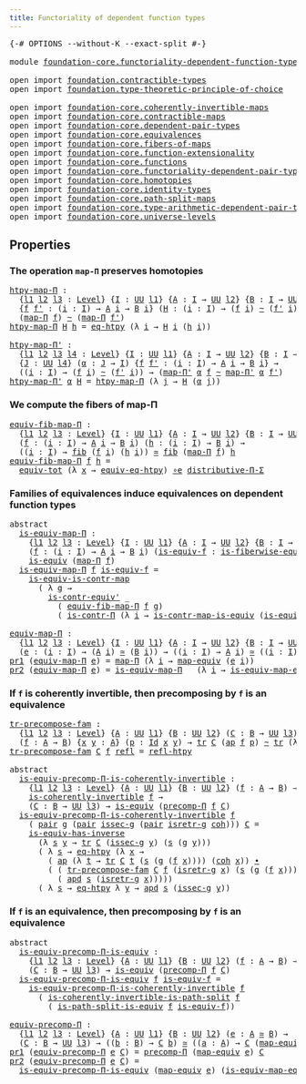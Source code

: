 ```yaml
---
title: Functoriality of dependent function types
---
```


<pre class="Agda"><a id="67" class="Symbol">{-#</a> <a id="71" class="Keyword">OPTIONS</a> <a id="79" class="Pragma">--without-K</a> <a id="91" class="Pragma">--exact-split</a> <a id="105" class="Symbol">#-}</a>

<a id="110" class="Keyword">module</a> <a id="117" href="foundation-core.functoriality-dependent-function-types.html" class="Module">foundation-core.functoriality-dependent-function-types</a> <a id="172" class="Keyword">where</a>

<a id="179" class="Keyword">open</a> <a id="184" class="Keyword">import</a> <a id="191" href="foundation.contractible-types.html" class="Module">foundation.contractible-types</a>
<a id="221" class="Keyword">open</a> <a id="226" class="Keyword">import</a> <a id="233" href="foundation.type-theoretic-principle-of-choice.html" class="Module">foundation.type-theoretic-principle-of-choice</a>

<a id="280" class="Keyword">open</a> <a id="285" class="Keyword">import</a> <a id="292" href="foundation-core.coherently-invertible-maps.html" class="Module">foundation-core.coherently-invertible-maps</a>
<a id="335" class="Keyword">open</a> <a id="340" class="Keyword">import</a> <a id="347" href="foundation-core.contractible-maps.html" class="Module">foundation-core.contractible-maps</a>
<a id="381" class="Keyword">open</a> <a id="386" class="Keyword">import</a> <a id="393" href="foundation-core.dependent-pair-types.html" class="Module">foundation-core.dependent-pair-types</a>
<a id="430" class="Keyword">open</a> <a id="435" class="Keyword">import</a> <a id="442" href="foundation-core.equivalences.html" class="Module">foundation-core.equivalences</a>
<a id="471" class="Keyword">open</a> <a id="476" class="Keyword">import</a> <a id="483" href="foundation-core.fibers-of-maps.html" class="Module">foundation-core.fibers-of-maps</a>
<a id="514" class="Keyword">open</a> <a id="519" class="Keyword">import</a> <a id="526" href="foundation-core.function-extensionality.html" class="Module">foundation-core.function-extensionality</a>
<a id="566" class="Keyword">open</a> <a id="571" class="Keyword">import</a> <a id="578" href="foundation-core.functions.html" class="Module">foundation-core.functions</a>
<a id="604" class="Keyword">open</a> <a id="609" class="Keyword">import</a> <a id="616" href="foundation-core.functoriality-dependent-pair-types.html" class="Module">foundation-core.functoriality-dependent-pair-types</a>
<a id="667" class="Keyword">open</a> <a id="672" class="Keyword">import</a> <a id="679" href="foundation-core.homotopies.html" class="Module">foundation-core.homotopies</a>
<a id="706" class="Keyword">open</a> <a id="711" class="Keyword">import</a> <a id="718" href="foundation-core.identity-types.html" class="Module">foundation-core.identity-types</a>
<a id="749" class="Keyword">open</a> <a id="754" class="Keyword">import</a> <a id="761" href="foundation-core.path-split-maps.html" class="Module">foundation-core.path-split-maps</a>
<a id="793" class="Keyword">open</a> <a id="798" class="Keyword">import</a> <a id="805" href="foundation-core.type-arithmetic-dependent-pair-types.html" class="Module">foundation-core.type-arithmetic-dependent-pair-types</a>
<a id="858" class="Keyword">open</a> <a id="863" class="Keyword">import</a> <a id="870" href="foundation-core.universe-levels.html" class="Module">foundation-core.universe-levels</a>
</pre>
## Properties

### The operation `map-Π` preserves homotopies

<pre class="Agda"><a id="htpy-map-Π"></a><a id="978" href="foundation-core.functoriality-dependent-function-types.html#978" class="Function">htpy-map-Π</a> <a id="989" class="Symbol">:</a>
  <a id="993" class="Symbol">{</a><a id="994" href="foundation-core.functoriality-dependent-function-types.html#994" class="Bound">l1</a> <a id="997" href="foundation-core.functoriality-dependent-function-types.html#997" class="Bound">l2</a> <a id="1000" href="foundation-core.functoriality-dependent-function-types.html#1000" class="Bound">l3</a> <a id="1003" class="Symbol">:</a> <a id="1005" href="Agda.Primitive.html#597" class="Postulate">Level</a><a id="1010" class="Symbol">}</a> <a id="1012" class="Symbol">{</a><a id="1013" href="foundation-core.functoriality-dependent-function-types.html#1013" class="Bound">I</a> <a id="1015" class="Symbol">:</a> <a id="1017" href="foundation-core.universe-levels.html#222" class="Primitive">UU</a> <a id="1020" href="foundation-core.functoriality-dependent-function-types.html#994" class="Bound">l1</a><a id="1022" class="Symbol">}</a> <a id="1024" class="Symbol">{</a><a id="1025" href="foundation-core.functoriality-dependent-function-types.html#1025" class="Bound">A</a> <a id="1027" class="Symbol">:</a> <a id="1029" href="foundation-core.functoriality-dependent-function-types.html#1013" class="Bound">I</a> <a id="1031" class="Symbol">→</a> <a id="1033" href="foundation-core.universe-levels.html#222" class="Primitive">UU</a> <a id="1036" href="foundation-core.functoriality-dependent-function-types.html#997" class="Bound">l2</a><a id="1038" class="Symbol">}</a> <a id="1040" class="Symbol">{</a><a id="1041" href="foundation-core.functoriality-dependent-function-types.html#1041" class="Bound">B</a> <a id="1043" class="Symbol">:</a> <a id="1045" href="foundation-core.functoriality-dependent-function-types.html#1013" class="Bound">I</a> <a id="1047" class="Symbol">→</a> <a id="1049" href="foundation-core.universe-levels.html#222" class="Primitive">UU</a> <a id="1052" href="foundation-core.functoriality-dependent-function-types.html#1000" class="Bound">l3</a><a id="1054" class="Symbol">}</a>
  <a id="1058" class="Symbol">{</a><a id="1059" href="foundation-core.functoriality-dependent-function-types.html#1059" class="Bound">f</a> <a id="1061" href="foundation-core.functoriality-dependent-function-types.html#1061" class="Bound">f&#39;</a> <a id="1064" class="Symbol">:</a> <a id="1066" class="Symbol">(</a><a id="1067" href="foundation-core.functoriality-dependent-function-types.html#1067" class="Bound">i</a> <a id="1069" class="Symbol">:</a> <a id="1071" href="foundation-core.functoriality-dependent-function-types.html#1013" class="Bound">I</a><a id="1072" class="Symbol">)</a> <a id="1074" class="Symbol">→</a> <a id="1076" href="foundation-core.functoriality-dependent-function-types.html#1025" class="Bound">A</a> <a id="1078" href="foundation-core.functoriality-dependent-function-types.html#1067" class="Bound">i</a> <a id="1080" class="Symbol">→</a> <a id="1082" href="foundation-core.functoriality-dependent-function-types.html#1041" class="Bound">B</a> <a id="1084" href="foundation-core.functoriality-dependent-function-types.html#1067" class="Bound">i</a><a id="1085" class="Symbol">}</a> <a id="1087" class="Symbol">(</a><a id="1088" href="foundation-core.functoriality-dependent-function-types.html#1088" class="Bound">H</a> <a id="1090" class="Symbol">:</a> <a id="1092" class="Symbol">(</a><a id="1093" href="foundation-core.functoriality-dependent-function-types.html#1093" class="Bound">i</a> <a id="1095" class="Symbol">:</a> <a id="1097" href="foundation-core.functoriality-dependent-function-types.html#1013" class="Bound">I</a><a id="1098" class="Symbol">)</a> <a id="1100" class="Symbol">→</a> <a id="1102" class="Symbol">(</a><a id="1103" href="foundation-core.functoriality-dependent-function-types.html#1059" class="Bound">f</a> <a id="1105" href="foundation-core.functoriality-dependent-function-types.html#1093" class="Bound">i</a><a id="1106" class="Symbol">)</a> <a id="1108" href="foundation-core.homotopies.html#545" class="Function Operator">~</a> <a id="1110" class="Symbol">(</a><a id="1111" href="foundation-core.functoriality-dependent-function-types.html#1061" class="Bound">f&#39;</a> <a id="1114" href="foundation-core.functoriality-dependent-function-types.html#1093" class="Bound">i</a><a id="1115" class="Symbol">))</a> <a id="1118" class="Symbol">→</a>
  <a id="1122" class="Symbol">(</a><a id="1123" href="foundation-core.functions.html#1230" class="Function">map-Π</a> <a id="1129" href="foundation-core.functoriality-dependent-function-types.html#1059" class="Bound">f</a><a id="1130" class="Symbol">)</a> <a id="1132" href="foundation-core.homotopies.html#545" class="Function Operator">~</a> <a id="1134" class="Symbol">(</a><a id="1135" href="foundation-core.functions.html#1230" class="Function">map-Π</a> <a id="1141" href="foundation-core.functoriality-dependent-function-types.html#1061" class="Bound">f&#39;</a><a id="1143" class="Symbol">)</a>
<a id="1145" href="foundation-core.functoriality-dependent-function-types.html#978" class="Function">htpy-map-Π</a> <a id="1156" href="foundation-core.functoriality-dependent-function-types.html#1156" class="Bound">H</a> <a id="1158" href="foundation-core.functoriality-dependent-function-types.html#1158" class="Bound">h</a> <a id="1160" class="Symbol">=</a> <a id="1162" href="foundation-core.function-extensionality.html#1464" class="Function">eq-htpy</a> <a id="1170" class="Symbol">(λ</a> <a id="1173" href="foundation-core.functoriality-dependent-function-types.html#1173" class="Bound">i</a> <a id="1175" class="Symbol">→</a> <a id="1177" href="foundation-core.functoriality-dependent-function-types.html#1156" class="Bound">H</a> <a id="1179" href="foundation-core.functoriality-dependent-function-types.html#1173" class="Bound">i</a> <a id="1181" class="Symbol">(</a><a id="1182" href="foundation-core.functoriality-dependent-function-types.html#1158" class="Bound">h</a> <a id="1184" href="foundation-core.functoriality-dependent-function-types.html#1173" class="Bound">i</a><a id="1185" class="Symbol">))</a>

<a id="htpy-map-Π&#39;"></a><a id="1189" href="foundation-core.functoriality-dependent-function-types.html#1189" class="Function">htpy-map-Π&#39;</a> <a id="1201" class="Symbol">:</a>
  <a id="1205" class="Symbol">{</a><a id="1206" href="foundation-core.functoriality-dependent-function-types.html#1206" class="Bound">l1</a> <a id="1209" href="foundation-core.functoriality-dependent-function-types.html#1209" class="Bound">l2</a> <a id="1212" href="foundation-core.functoriality-dependent-function-types.html#1212" class="Bound">l3</a> <a id="1215" href="foundation-core.functoriality-dependent-function-types.html#1215" class="Bound">l4</a> <a id="1218" class="Symbol">:</a> <a id="1220" href="Agda.Primitive.html#597" class="Postulate">Level</a><a id="1225" class="Symbol">}</a> <a id="1227" class="Symbol">{</a><a id="1228" href="foundation-core.functoriality-dependent-function-types.html#1228" class="Bound">I</a> <a id="1230" class="Symbol">:</a> <a id="1232" href="foundation-core.universe-levels.html#222" class="Primitive">UU</a> <a id="1235" href="foundation-core.functoriality-dependent-function-types.html#1206" class="Bound">l1</a><a id="1237" class="Symbol">}</a> <a id="1239" class="Symbol">{</a><a id="1240" href="foundation-core.functoriality-dependent-function-types.html#1240" class="Bound">A</a> <a id="1242" class="Symbol">:</a> <a id="1244" href="foundation-core.functoriality-dependent-function-types.html#1228" class="Bound">I</a> <a id="1246" class="Symbol">→</a> <a id="1248" href="foundation-core.universe-levels.html#222" class="Primitive">UU</a> <a id="1251" href="foundation-core.functoriality-dependent-function-types.html#1209" class="Bound">l2</a><a id="1253" class="Symbol">}</a> <a id="1255" class="Symbol">{</a><a id="1256" href="foundation-core.functoriality-dependent-function-types.html#1256" class="Bound">B</a> <a id="1258" class="Symbol">:</a> <a id="1260" href="foundation-core.functoriality-dependent-function-types.html#1228" class="Bound">I</a> <a id="1262" class="Symbol">→</a> <a id="1264" href="foundation-core.universe-levels.html#222" class="Primitive">UU</a> <a id="1267" href="foundation-core.functoriality-dependent-function-types.html#1212" class="Bound">l3</a><a id="1269" class="Symbol">}</a>
  <a id="1273" class="Symbol">{</a><a id="1274" href="foundation-core.functoriality-dependent-function-types.html#1274" class="Bound">J</a> <a id="1276" class="Symbol">:</a> <a id="1278" href="foundation-core.universe-levels.html#222" class="Primitive">UU</a> <a id="1281" href="foundation-core.functoriality-dependent-function-types.html#1215" class="Bound">l4</a><a id="1283" class="Symbol">}</a> <a id="1285" class="Symbol">(</a><a id="1286" href="foundation-core.functoriality-dependent-function-types.html#1286" class="Bound">α</a> <a id="1288" class="Symbol">:</a> <a id="1290" href="foundation-core.functoriality-dependent-function-types.html#1274" class="Bound">J</a> <a id="1292" class="Symbol">→</a> <a id="1294" href="foundation-core.functoriality-dependent-function-types.html#1228" class="Bound">I</a><a id="1295" class="Symbol">)</a> <a id="1297" class="Symbol">{</a><a id="1298" href="foundation-core.functoriality-dependent-function-types.html#1298" class="Bound">f</a> <a id="1300" href="foundation-core.functoriality-dependent-function-types.html#1300" class="Bound">f&#39;</a> <a id="1303" class="Symbol">:</a> <a id="1305" class="Symbol">(</a><a id="1306" href="foundation-core.functoriality-dependent-function-types.html#1306" class="Bound">i</a> <a id="1308" class="Symbol">:</a> <a id="1310" href="foundation-core.functoriality-dependent-function-types.html#1228" class="Bound">I</a><a id="1311" class="Symbol">)</a> <a id="1313" class="Symbol">→</a> <a id="1315" href="foundation-core.functoriality-dependent-function-types.html#1240" class="Bound">A</a> <a id="1317" href="foundation-core.functoriality-dependent-function-types.html#1306" class="Bound">i</a> <a id="1319" class="Symbol">→</a> <a id="1321" href="foundation-core.functoriality-dependent-function-types.html#1256" class="Bound">B</a> <a id="1323" href="foundation-core.functoriality-dependent-function-types.html#1306" class="Bound">i</a><a id="1324" class="Symbol">}</a> <a id="1326" class="Symbol">→</a>
  <a id="1330" class="Symbol">((</a><a id="1332" href="foundation-core.functoriality-dependent-function-types.html#1332" class="Bound">i</a> <a id="1334" class="Symbol">:</a> <a id="1336" href="foundation-core.functoriality-dependent-function-types.html#1228" class="Bound">I</a><a id="1337" class="Symbol">)</a> <a id="1339" class="Symbol">→</a> <a id="1341" class="Symbol">(</a><a id="1342" href="foundation-core.functoriality-dependent-function-types.html#1298" class="Bound">f</a> <a id="1344" href="foundation-core.functoriality-dependent-function-types.html#1332" class="Bound">i</a><a id="1345" class="Symbol">)</a> <a id="1347" href="foundation-core.homotopies.html#545" class="Function Operator">~</a> <a id="1349" class="Symbol">(</a><a id="1350" href="foundation-core.functoriality-dependent-function-types.html#1300" class="Bound">f&#39;</a> <a id="1353" href="foundation-core.functoriality-dependent-function-types.html#1332" class="Bound">i</a><a id="1354" class="Symbol">))</a> <a id="1357" class="Symbol">→</a> <a id="1359" class="Symbol">(</a><a id="1360" href="foundation-core.functions.html#1394" class="Function">map-Π&#39;</a> <a id="1367" href="foundation-core.functoriality-dependent-function-types.html#1286" class="Bound">α</a> <a id="1369" href="foundation-core.functoriality-dependent-function-types.html#1298" class="Bound">f</a> <a id="1371" href="foundation-core.homotopies.html#545" class="Function Operator">~</a> <a id="1373" href="foundation-core.functions.html#1394" class="Function">map-Π&#39;</a> <a id="1380" href="foundation-core.functoriality-dependent-function-types.html#1286" class="Bound">α</a> <a id="1382" href="foundation-core.functoriality-dependent-function-types.html#1300" class="Bound">f&#39;</a><a id="1384" class="Symbol">)</a>
<a id="1386" href="foundation-core.functoriality-dependent-function-types.html#1189" class="Function">htpy-map-Π&#39;</a> <a id="1398" href="foundation-core.functoriality-dependent-function-types.html#1398" class="Bound">α</a> <a id="1400" href="foundation-core.functoriality-dependent-function-types.html#1400" class="Bound">H</a> <a id="1402" class="Symbol">=</a> <a id="1404" href="foundation-core.functoriality-dependent-function-types.html#978" class="Function">htpy-map-Π</a> <a id="1415" class="Symbol">(λ</a> <a id="1418" href="foundation-core.functoriality-dependent-function-types.html#1418" class="Bound">j</a> <a id="1420" class="Symbol">→</a> <a id="1422" href="foundation-core.functoriality-dependent-function-types.html#1400" class="Bound">H</a> <a id="1424" class="Symbol">(</a><a id="1425" href="foundation-core.functoriality-dependent-function-types.html#1398" class="Bound">α</a> <a id="1427" href="foundation-core.functoriality-dependent-function-types.html#1418" class="Bound">j</a><a id="1428" class="Symbol">))</a>
</pre>
### We compute the fibers of map-Π

<pre class="Agda"><a id="equiv-fib-map-Π"></a><a id="1480" href="foundation-core.functoriality-dependent-function-types.html#1480" class="Function">equiv-fib-map-Π</a> <a id="1496" class="Symbol">:</a>
  <a id="1500" class="Symbol">{</a><a id="1501" href="foundation-core.functoriality-dependent-function-types.html#1501" class="Bound">l1</a> <a id="1504" href="foundation-core.functoriality-dependent-function-types.html#1504" class="Bound">l2</a> <a id="1507" href="foundation-core.functoriality-dependent-function-types.html#1507" class="Bound">l3</a> <a id="1510" class="Symbol">:</a> <a id="1512" href="Agda.Primitive.html#597" class="Postulate">Level</a><a id="1517" class="Symbol">}</a> <a id="1519" class="Symbol">{</a><a id="1520" href="foundation-core.functoriality-dependent-function-types.html#1520" class="Bound">I</a> <a id="1522" class="Symbol">:</a> <a id="1524" href="foundation-core.universe-levels.html#222" class="Primitive">UU</a> <a id="1527" href="foundation-core.functoriality-dependent-function-types.html#1501" class="Bound">l1</a><a id="1529" class="Symbol">}</a> <a id="1531" class="Symbol">{</a><a id="1532" href="foundation-core.functoriality-dependent-function-types.html#1532" class="Bound">A</a> <a id="1534" class="Symbol">:</a> <a id="1536" href="foundation-core.functoriality-dependent-function-types.html#1520" class="Bound">I</a> <a id="1538" class="Symbol">→</a> <a id="1540" href="foundation-core.universe-levels.html#222" class="Primitive">UU</a> <a id="1543" href="foundation-core.functoriality-dependent-function-types.html#1504" class="Bound">l2</a><a id="1545" class="Symbol">}</a> <a id="1547" class="Symbol">{</a><a id="1548" href="foundation-core.functoriality-dependent-function-types.html#1548" class="Bound">B</a> <a id="1550" class="Symbol">:</a> <a id="1552" href="foundation-core.functoriality-dependent-function-types.html#1520" class="Bound">I</a> <a id="1554" class="Symbol">→</a> <a id="1556" href="foundation-core.universe-levels.html#222" class="Primitive">UU</a> <a id="1559" href="foundation-core.functoriality-dependent-function-types.html#1507" class="Bound">l3</a><a id="1561" class="Symbol">}</a>
  <a id="1565" class="Symbol">(</a><a id="1566" href="foundation-core.functoriality-dependent-function-types.html#1566" class="Bound">f</a> <a id="1568" class="Symbol">:</a> <a id="1570" class="Symbol">(</a><a id="1571" href="foundation-core.functoriality-dependent-function-types.html#1571" class="Bound">i</a> <a id="1573" class="Symbol">:</a> <a id="1575" href="foundation-core.functoriality-dependent-function-types.html#1520" class="Bound">I</a><a id="1576" class="Symbol">)</a> <a id="1578" class="Symbol">→</a> <a id="1580" href="foundation-core.functoriality-dependent-function-types.html#1532" class="Bound">A</a> <a id="1582" href="foundation-core.functoriality-dependent-function-types.html#1571" class="Bound">i</a> <a id="1584" class="Symbol">→</a> <a id="1586" href="foundation-core.functoriality-dependent-function-types.html#1548" class="Bound">B</a> <a id="1588" href="foundation-core.functoriality-dependent-function-types.html#1571" class="Bound">i</a><a id="1589" class="Symbol">)</a> <a id="1591" class="Symbol">(</a><a id="1592" href="foundation-core.functoriality-dependent-function-types.html#1592" class="Bound">h</a> <a id="1594" class="Symbol">:</a> <a id="1596" class="Symbol">(</a><a id="1597" href="foundation-core.functoriality-dependent-function-types.html#1597" class="Bound">i</a> <a id="1599" class="Symbol">:</a> <a id="1601" href="foundation-core.functoriality-dependent-function-types.html#1520" class="Bound">I</a><a id="1602" class="Symbol">)</a> <a id="1604" class="Symbol">→</a> <a id="1606" href="foundation-core.functoriality-dependent-function-types.html#1548" class="Bound">B</a> <a id="1608" href="foundation-core.functoriality-dependent-function-types.html#1597" class="Bound">i</a><a id="1609" class="Symbol">)</a> <a id="1611" class="Symbol">→</a>
  <a id="1615" class="Symbol">((</a><a id="1617" href="foundation-core.functoriality-dependent-function-types.html#1617" class="Bound">i</a> <a id="1619" class="Symbol">:</a> <a id="1621" href="foundation-core.functoriality-dependent-function-types.html#1520" class="Bound">I</a><a id="1622" class="Symbol">)</a> <a id="1624" class="Symbol">→</a> <a id="1626" href="foundation-core.fibers-of-maps.html#928" class="Function">fib</a> <a id="1630" class="Symbol">(</a><a id="1631" href="foundation-core.functoriality-dependent-function-types.html#1566" class="Bound">f</a> <a id="1633" href="foundation-core.functoriality-dependent-function-types.html#1617" class="Bound">i</a><a id="1634" class="Symbol">)</a> <a id="1636" class="Symbol">(</a><a id="1637" href="foundation-core.functoriality-dependent-function-types.html#1592" class="Bound">h</a> <a id="1639" href="foundation-core.functoriality-dependent-function-types.html#1617" class="Bound">i</a><a id="1640" class="Symbol">))</a> <a id="1643" href="foundation-core.equivalences.html#1607" class="Function Operator">≃</a> <a id="1645" href="foundation-core.fibers-of-maps.html#928" class="Function">fib</a> <a id="1649" class="Symbol">(</a><a id="1650" href="foundation-core.functions.html#1230" class="Function">map-Π</a> <a id="1656" href="foundation-core.functoriality-dependent-function-types.html#1566" class="Bound">f</a><a id="1657" class="Symbol">)</a> <a id="1659" href="foundation-core.functoriality-dependent-function-types.html#1592" class="Bound">h</a>
<a id="1661" href="foundation-core.functoriality-dependent-function-types.html#1480" class="Function">equiv-fib-map-Π</a> <a id="1677" href="foundation-core.functoriality-dependent-function-types.html#1677" class="Bound">f</a> <a id="1679" href="foundation-core.functoriality-dependent-function-types.html#1679" class="Bound">h</a> <a id="1681" class="Symbol">=</a>
  <a id="1685" href="foundation-core.functoriality-dependent-pair-types.html#6804" class="Function">equiv-tot</a> <a id="1695" class="Symbol">(λ</a> <a id="1698" href="foundation-core.functoriality-dependent-function-types.html#1698" class="Bound">x</a> <a id="1700" class="Symbol">→</a> <a id="1702" href="foundation-core.function-extensionality.html#2161" class="Function">equiv-eq-htpy</a><a id="1715" class="Symbol">)</a> <a id="1717" href="foundation-core.equivalences.html#7855" class="Function Operator">∘e</a> <a id="1720" href="foundation.type-theoretic-principle-of-choice.html#4375" class="Function">distributive-Π-Σ</a>
</pre>
### Families of equivalences induce equivalences on dependent function types

<pre class="Agda"><a id="1828" class="Keyword">abstract</a>
  <a id="is-equiv-map-Π"></a><a id="1839" href="foundation-core.functoriality-dependent-function-types.html#1839" class="Function">is-equiv-map-Π</a> <a id="1854" class="Symbol">:</a>
    <a id="1860" class="Symbol">{</a><a id="1861" href="foundation-core.functoriality-dependent-function-types.html#1861" class="Bound">l1</a> <a id="1864" href="foundation-core.functoriality-dependent-function-types.html#1864" class="Bound">l2</a> <a id="1867" href="foundation-core.functoriality-dependent-function-types.html#1867" class="Bound">l3</a> <a id="1870" class="Symbol">:</a> <a id="1872" href="Agda.Primitive.html#597" class="Postulate">Level</a><a id="1877" class="Symbol">}</a> <a id="1879" class="Symbol">{</a><a id="1880" href="foundation-core.functoriality-dependent-function-types.html#1880" class="Bound">I</a> <a id="1882" class="Symbol">:</a> <a id="1884" href="foundation-core.universe-levels.html#222" class="Primitive">UU</a> <a id="1887" href="foundation-core.functoriality-dependent-function-types.html#1861" class="Bound">l1</a><a id="1889" class="Symbol">}</a> <a id="1891" class="Symbol">{</a><a id="1892" href="foundation-core.functoriality-dependent-function-types.html#1892" class="Bound">A</a> <a id="1894" class="Symbol">:</a> <a id="1896" href="foundation-core.functoriality-dependent-function-types.html#1880" class="Bound">I</a> <a id="1898" class="Symbol">→</a> <a id="1900" href="foundation-core.universe-levels.html#222" class="Primitive">UU</a> <a id="1903" href="foundation-core.functoriality-dependent-function-types.html#1864" class="Bound">l2</a><a id="1905" class="Symbol">}</a> <a id="1907" class="Symbol">{</a><a id="1908" href="foundation-core.functoriality-dependent-function-types.html#1908" class="Bound">B</a> <a id="1910" class="Symbol">:</a> <a id="1912" href="foundation-core.functoriality-dependent-function-types.html#1880" class="Bound">I</a> <a id="1914" class="Symbol">→</a> <a id="1916" href="foundation-core.universe-levels.html#222" class="Primitive">UU</a> <a id="1919" href="foundation-core.functoriality-dependent-function-types.html#1867" class="Bound">l3</a><a id="1921" class="Symbol">}</a>
    <a id="1927" class="Symbol">(</a><a id="1928" href="foundation-core.functoriality-dependent-function-types.html#1928" class="Bound">f</a> <a id="1930" class="Symbol">:</a> <a id="1932" class="Symbol">(</a><a id="1933" href="foundation-core.functoriality-dependent-function-types.html#1933" class="Bound">i</a> <a id="1935" class="Symbol">:</a> <a id="1937" href="foundation-core.functoriality-dependent-function-types.html#1880" class="Bound">I</a><a id="1938" class="Symbol">)</a> <a id="1940" class="Symbol">→</a> <a id="1942" href="foundation-core.functoriality-dependent-function-types.html#1892" class="Bound">A</a> <a id="1944" href="foundation-core.functoriality-dependent-function-types.html#1933" class="Bound">i</a> <a id="1946" class="Symbol">→</a> <a id="1948" href="foundation-core.functoriality-dependent-function-types.html#1908" class="Bound">B</a> <a id="1950" href="foundation-core.functoriality-dependent-function-types.html#1933" class="Bound">i</a><a id="1951" class="Symbol">)</a> <a id="1953" class="Symbol">(</a><a id="1954" href="foundation-core.functoriality-dependent-function-types.html#1954" class="Bound">is-equiv-f</a> <a id="1965" class="Symbol">:</a> <a id="1967" href="foundation-core.equivalences.html#2081" class="Function">is-fiberwise-equiv</a> <a id="1986" href="foundation-core.functoriality-dependent-function-types.html#1928" class="Bound">f</a><a id="1987" class="Symbol">)</a> <a id="1989" class="Symbol">→</a>
    <a id="1995" href="foundation-core.equivalences.html#1542" class="Function">is-equiv</a> <a id="2004" class="Symbol">(</a><a id="2005" href="foundation-core.functions.html#1230" class="Function">map-Π</a> <a id="2011" href="foundation-core.functoriality-dependent-function-types.html#1928" class="Bound">f</a><a id="2012" class="Symbol">)</a>
  <a id="2016" href="foundation-core.functoriality-dependent-function-types.html#1839" class="Function">is-equiv-map-Π</a> <a id="2031" href="foundation-core.functoriality-dependent-function-types.html#2031" class="Bound">f</a> <a id="2033" href="foundation-core.functoriality-dependent-function-types.html#2033" class="Bound">is-equiv-f</a> <a id="2044" class="Symbol">=</a>
    <a id="2050" href="foundation-core.contractible-maps.html#2368" class="Function">is-equiv-is-contr-map</a>
      <a id="2078" class="Symbol">(</a> <a id="2080" class="Symbol">λ</a> <a id="2082" href="foundation-core.functoriality-dependent-function-types.html#2082" class="Bound">g</a> <a id="2084" class="Symbol">→</a>
        <a id="2094" href="foundation-core.contractible-types.html#3806" class="Function">is-contr-equiv&#39;</a> <a id="2110" class="Symbol">_</a>
          <a id="2122" class="Symbol">(</a> <a id="2124" href="foundation-core.functoriality-dependent-function-types.html#1480" class="Function">equiv-fib-map-Π</a> <a id="2140" href="foundation-core.functoriality-dependent-function-types.html#2031" class="Bound">f</a> <a id="2142" href="foundation-core.functoriality-dependent-function-types.html#2082" class="Bound">g</a><a id="2143" class="Symbol">)</a>
          <a id="2155" class="Symbol">(</a> <a id="2157" href="foundation-core.contractible-types.html#6892" class="Function">is-contr-Π</a> <a id="2168" class="Symbol">(λ</a> <a id="2171" href="foundation-core.functoriality-dependent-function-types.html#2171" class="Bound">i</a> <a id="2173" class="Symbol">→</a> <a id="2175" href="foundation-core.contractible-maps.html#3850" class="Function">is-contr-map-is-equiv</a> <a id="2197" class="Symbol">(</a><a id="2198" href="foundation-core.functoriality-dependent-function-types.html#2033" class="Bound">is-equiv-f</a> <a id="2209" href="foundation-core.functoriality-dependent-function-types.html#2171" class="Bound">i</a><a id="2210" class="Symbol">)</a> <a id="2212" class="Symbol">(</a><a id="2213" href="foundation-core.functoriality-dependent-function-types.html#2082" class="Bound">g</a> <a id="2215" href="foundation-core.functoriality-dependent-function-types.html#2171" class="Bound">i</a><a id="2216" class="Symbol">))))</a>

<a id="equiv-map-Π"></a><a id="2222" href="foundation-core.functoriality-dependent-function-types.html#2222" class="Function">equiv-map-Π</a> <a id="2234" class="Symbol">:</a>
  <a id="2238" class="Symbol">{</a><a id="2239" href="foundation-core.functoriality-dependent-function-types.html#2239" class="Bound">l1</a> <a id="2242" href="foundation-core.functoriality-dependent-function-types.html#2242" class="Bound">l2</a> <a id="2245" href="foundation-core.functoriality-dependent-function-types.html#2245" class="Bound">l3</a> <a id="2248" class="Symbol">:</a> <a id="2250" href="Agda.Primitive.html#597" class="Postulate">Level</a><a id="2255" class="Symbol">}</a> <a id="2257" class="Symbol">{</a><a id="2258" href="foundation-core.functoriality-dependent-function-types.html#2258" class="Bound">I</a> <a id="2260" class="Symbol">:</a> <a id="2262" href="foundation-core.universe-levels.html#222" class="Primitive">UU</a> <a id="2265" href="foundation-core.functoriality-dependent-function-types.html#2239" class="Bound">l1</a><a id="2267" class="Symbol">}</a> <a id="2269" class="Symbol">{</a><a id="2270" href="foundation-core.functoriality-dependent-function-types.html#2270" class="Bound">A</a> <a id="2272" class="Symbol">:</a> <a id="2274" href="foundation-core.functoriality-dependent-function-types.html#2258" class="Bound">I</a> <a id="2276" class="Symbol">→</a> <a id="2278" href="foundation-core.universe-levels.html#222" class="Primitive">UU</a> <a id="2281" href="foundation-core.functoriality-dependent-function-types.html#2242" class="Bound">l2</a><a id="2283" class="Symbol">}</a> <a id="2285" class="Symbol">{</a><a id="2286" href="foundation-core.functoriality-dependent-function-types.html#2286" class="Bound">B</a> <a id="2288" class="Symbol">:</a> <a id="2290" href="foundation-core.functoriality-dependent-function-types.html#2258" class="Bound">I</a> <a id="2292" class="Symbol">→</a> <a id="2294" href="foundation-core.universe-levels.html#222" class="Primitive">UU</a> <a id="2297" href="foundation-core.functoriality-dependent-function-types.html#2245" class="Bound">l3</a><a id="2299" class="Symbol">}</a>
  <a id="2303" class="Symbol">(</a><a id="2304" href="foundation-core.functoriality-dependent-function-types.html#2304" class="Bound">e</a> <a id="2306" class="Symbol">:</a> <a id="2308" class="Symbol">(</a><a id="2309" href="foundation-core.functoriality-dependent-function-types.html#2309" class="Bound">i</a> <a id="2311" class="Symbol">:</a> <a id="2313" href="foundation-core.functoriality-dependent-function-types.html#2258" class="Bound">I</a><a id="2314" class="Symbol">)</a> <a id="2316" class="Symbol">→</a> <a id="2318" class="Symbol">(</a><a id="2319" href="foundation-core.functoriality-dependent-function-types.html#2270" class="Bound">A</a> <a id="2321" href="foundation-core.functoriality-dependent-function-types.html#2309" class="Bound">i</a><a id="2322" class="Symbol">)</a> <a id="2324" href="foundation-core.equivalences.html#1607" class="Function Operator">≃</a> <a id="2326" class="Symbol">(</a><a id="2327" href="foundation-core.functoriality-dependent-function-types.html#2286" class="Bound">B</a> <a id="2329" href="foundation-core.functoriality-dependent-function-types.html#2309" class="Bound">i</a><a id="2330" class="Symbol">))</a> <a id="2333" class="Symbol">→</a> <a id="2335" class="Symbol">((</a><a id="2337" href="foundation-core.functoriality-dependent-function-types.html#2337" class="Bound">i</a> <a id="2339" class="Symbol">:</a> <a id="2341" href="foundation-core.functoriality-dependent-function-types.html#2258" class="Bound">I</a><a id="2342" class="Symbol">)</a> <a id="2344" class="Symbol">→</a> <a id="2346" href="foundation-core.functoriality-dependent-function-types.html#2270" class="Bound">A</a> <a id="2348" href="foundation-core.functoriality-dependent-function-types.html#2337" class="Bound">i</a><a id="2349" class="Symbol">)</a> <a id="2351" href="foundation-core.equivalences.html#1607" class="Function Operator">≃</a> <a id="2353" class="Symbol">((</a><a id="2355" href="foundation-core.functoriality-dependent-function-types.html#2355" class="Bound">i</a> <a id="2357" class="Symbol">:</a> <a id="2359" href="foundation-core.functoriality-dependent-function-types.html#2258" class="Bound">I</a><a id="2360" class="Symbol">)</a> <a id="2362" class="Symbol">→</a> <a id="2364" href="foundation-core.functoriality-dependent-function-types.html#2286" class="Bound">B</a> <a id="2366" href="foundation-core.functoriality-dependent-function-types.html#2355" class="Bound">i</a><a id="2367" class="Symbol">)</a>
<a id="2369" href="foundation-core.dependent-pair-types.html#592" class="Field">pr1</a> <a id="2373" class="Symbol">(</a><a id="2374" href="foundation-core.functoriality-dependent-function-types.html#2222" class="Function">equiv-map-Π</a> <a id="2386" href="foundation-core.functoriality-dependent-function-types.html#2386" class="Bound">e</a><a id="2387" class="Symbol">)</a> <a id="2389" class="Symbol">=</a> <a id="2391" href="foundation-core.functions.html#1230" class="Function">map-Π</a> <a id="2397" class="Symbol">(λ</a> <a id="2400" href="foundation-core.functoriality-dependent-function-types.html#2400" class="Bound">i</a> <a id="2402" class="Symbol">→</a> <a id="2404" href="foundation-core.equivalences.html#1807" class="Function">map-equiv</a> <a id="2414" class="Symbol">(</a><a id="2415" href="foundation-core.functoriality-dependent-function-types.html#2386" class="Bound">e</a> <a id="2417" href="foundation-core.functoriality-dependent-function-types.html#2400" class="Bound">i</a><a id="2418" class="Symbol">))</a>
<a id="2421" href="foundation-core.dependent-pair-types.html#604" class="Field">pr2</a> <a id="2425" class="Symbol">(</a><a id="2426" href="foundation-core.functoriality-dependent-function-types.html#2222" class="Function">equiv-map-Π</a> <a id="2438" href="foundation-core.functoriality-dependent-function-types.html#2438" class="Bound">e</a><a id="2439" class="Symbol">)</a> <a id="2441" class="Symbol">=</a> <a id="2443" href="foundation-core.functoriality-dependent-function-types.html#1839" class="Function">is-equiv-map-Π</a> <a id="2458" class="Symbol">_</a> <a id="2460" class="Symbol">(λ</a> <a id="2463" href="foundation-core.functoriality-dependent-function-types.html#2463" class="Bound">i</a> <a id="2465" class="Symbol">→</a> <a id="2467" href="foundation-core.equivalences.html#1862" class="Function">is-equiv-map-equiv</a> <a id="2486" class="Symbol">(</a><a id="2487" href="foundation-core.functoriality-dependent-function-types.html#2438" class="Bound">e</a> <a id="2489" href="foundation-core.functoriality-dependent-function-types.html#2463" class="Bound">i</a><a id="2490" class="Symbol">))</a>
</pre>
### If `f` is coherently invertible, then precomposing by `f` is an equivalence

<pre class="Agda"><a id="tr-precompose-fam"></a><a id="2587" href="foundation-core.functoriality-dependent-function-types.html#2587" class="Function">tr-precompose-fam</a> <a id="2605" class="Symbol">:</a>
  <a id="2609" class="Symbol">{</a><a id="2610" href="foundation-core.functoriality-dependent-function-types.html#2610" class="Bound">l1</a> <a id="2613" href="foundation-core.functoriality-dependent-function-types.html#2613" class="Bound">l2</a> <a id="2616" href="foundation-core.functoriality-dependent-function-types.html#2616" class="Bound">l3</a> <a id="2619" class="Symbol">:</a> <a id="2621" href="Agda.Primitive.html#597" class="Postulate">Level</a><a id="2626" class="Symbol">}</a> <a id="2628" class="Symbol">{</a><a id="2629" href="foundation-core.functoriality-dependent-function-types.html#2629" class="Bound">A</a> <a id="2631" class="Symbol">:</a> <a id="2633" href="foundation-core.universe-levels.html#222" class="Primitive">UU</a> <a id="2636" href="foundation-core.functoriality-dependent-function-types.html#2610" class="Bound">l1</a><a id="2638" class="Symbol">}</a> <a id="2640" class="Symbol">{</a><a id="2641" href="foundation-core.functoriality-dependent-function-types.html#2641" class="Bound">B</a> <a id="2643" class="Symbol">:</a> <a id="2645" href="foundation-core.universe-levels.html#222" class="Primitive">UU</a> <a id="2648" href="foundation-core.functoriality-dependent-function-types.html#2613" class="Bound">l2</a><a id="2650" class="Symbol">}</a> <a id="2652" class="Symbol">(</a><a id="2653" href="foundation-core.functoriality-dependent-function-types.html#2653" class="Bound">C</a> <a id="2655" class="Symbol">:</a> <a id="2657" href="foundation-core.functoriality-dependent-function-types.html#2641" class="Bound">B</a> <a id="2659" class="Symbol">→</a> <a id="2661" href="foundation-core.universe-levels.html#222" class="Primitive">UU</a> <a id="2664" href="foundation-core.functoriality-dependent-function-types.html#2616" class="Bound">l3</a><a id="2666" class="Symbol">)</a>
  <a id="2670" class="Symbol">(</a><a id="2671" href="foundation-core.functoriality-dependent-function-types.html#2671" class="Bound">f</a> <a id="2673" class="Symbol">:</a> <a id="2675" href="foundation-core.functoriality-dependent-function-types.html#2629" class="Bound">A</a> <a id="2677" class="Symbol">→</a> <a id="2679" href="foundation-core.functoriality-dependent-function-types.html#2641" class="Bound">B</a><a id="2680" class="Symbol">)</a> <a id="2682" class="Symbol">{</a><a id="2683" href="foundation-core.functoriality-dependent-function-types.html#2683" class="Bound">x</a> <a id="2685" href="foundation-core.functoriality-dependent-function-types.html#2685" class="Bound">y</a> <a id="2687" class="Symbol">:</a> <a id="2689" href="foundation-core.functoriality-dependent-function-types.html#2629" class="Bound">A</a><a id="2690" class="Symbol">}</a> <a id="2692" class="Symbol">(</a><a id="2693" href="foundation-core.functoriality-dependent-function-types.html#2693" class="Bound">p</a> <a id="2695" class="Symbol">:</a> <a id="2697" href="foundation-core.identity-types.html#641" class="Datatype">Id</a> <a id="2700" href="foundation-core.functoriality-dependent-function-types.html#2683" class="Bound">x</a> <a id="2702" href="foundation-core.functoriality-dependent-function-types.html#2685" class="Bound">y</a><a id="2703" class="Symbol">)</a> <a id="2705" class="Symbol">→</a> <a id="2707" href="foundation-core.identity-types.html#4583" class="Function">tr</a> <a id="2710" href="foundation-core.functoriality-dependent-function-types.html#2653" class="Bound">C</a> <a id="2712" class="Symbol">(</a><a id="2713" href="foundation-core.identity-types.html#2853" class="Function">ap</a> <a id="2716" href="foundation-core.functoriality-dependent-function-types.html#2671" class="Bound">f</a> <a id="2718" href="foundation-core.functoriality-dependent-function-types.html#2693" class="Bound">p</a><a id="2719" class="Symbol">)</a> <a id="2721" href="foundation-core.homotopies.html#545" class="Function Operator">~</a> <a id="2723" href="foundation-core.identity-types.html#4583" class="Function">tr</a> <a id="2726" class="Symbol">(λ</a> <a id="2729" href="foundation-core.functoriality-dependent-function-types.html#2729" class="Bound">x</a> <a id="2731" class="Symbol">→</a> <a id="2733" href="foundation-core.functoriality-dependent-function-types.html#2653" class="Bound">C</a> <a id="2735" class="Symbol">(</a><a id="2736" href="foundation-core.functoriality-dependent-function-types.html#2671" class="Bound">f</a> <a id="2738" href="foundation-core.functoriality-dependent-function-types.html#2729" class="Bound">x</a><a id="2739" class="Symbol">))</a> <a id="2742" href="foundation-core.functoriality-dependent-function-types.html#2693" class="Bound">p</a>
<a id="2744" href="foundation-core.functoriality-dependent-function-types.html#2587" class="Function">tr-precompose-fam</a> <a id="2762" href="foundation-core.functoriality-dependent-function-types.html#2762" class="Bound">C</a> <a id="2764" href="foundation-core.functoriality-dependent-function-types.html#2764" class="Bound">f</a> <a id="2766" href="foundation-core.identity-types.html#694" class="InductiveConstructor">refl</a> <a id="2771" class="Symbol">=</a> <a id="2773" href="foundation-core.homotopies.html#710" class="Function">refl-htpy</a>

<a id="2784" class="Keyword">abstract</a>
  <a id="is-equiv-precomp-Π-is-coherently-invertible"></a><a id="2795" href="foundation-core.functoriality-dependent-function-types.html#2795" class="Function">is-equiv-precomp-Π-is-coherently-invertible</a> <a id="2839" class="Symbol">:</a>
    <a id="2845" class="Symbol">{</a><a id="2846" href="foundation-core.functoriality-dependent-function-types.html#2846" class="Bound">l1</a> <a id="2849" href="foundation-core.functoriality-dependent-function-types.html#2849" class="Bound">l2</a> <a id="2852" href="foundation-core.functoriality-dependent-function-types.html#2852" class="Bound">l3</a> <a id="2855" class="Symbol">:</a> <a id="2857" href="Agda.Primitive.html#597" class="Postulate">Level</a><a id="2862" class="Symbol">}</a> <a id="2864" class="Symbol">{</a><a id="2865" href="foundation-core.functoriality-dependent-function-types.html#2865" class="Bound">A</a> <a id="2867" class="Symbol">:</a> <a id="2869" href="foundation-core.universe-levels.html#222" class="Primitive">UU</a> <a id="2872" href="foundation-core.functoriality-dependent-function-types.html#2846" class="Bound">l1</a><a id="2874" class="Symbol">}</a> <a id="2876" class="Symbol">{</a><a id="2877" href="foundation-core.functoriality-dependent-function-types.html#2877" class="Bound">B</a> <a id="2879" class="Symbol">:</a> <a id="2881" href="foundation-core.universe-levels.html#222" class="Primitive">UU</a> <a id="2884" href="foundation-core.functoriality-dependent-function-types.html#2849" class="Bound">l2</a><a id="2886" class="Symbol">}</a> <a id="2888" class="Symbol">(</a><a id="2889" href="foundation-core.functoriality-dependent-function-types.html#2889" class="Bound">f</a> <a id="2891" class="Symbol">:</a> <a id="2893" href="foundation-core.functoriality-dependent-function-types.html#2865" class="Bound">A</a> <a id="2895" class="Symbol">→</a> <a id="2897" href="foundation-core.functoriality-dependent-function-types.html#2877" class="Bound">B</a><a id="2898" class="Symbol">)</a> <a id="2900" class="Symbol">→</a>
    <a id="2906" href="foundation-core.coherently-invertible-maps.html#1466" class="Function">is-coherently-invertible</a> <a id="2931" href="foundation-core.functoriality-dependent-function-types.html#2889" class="Bound">f</a> <a id="2933" class="Symbol">→</a>
    <a id="2939" class="Symbol">(</a><a id="2940" href="foundation-core.functoriality-dependent-function-types.html#2940" class="Bound">C</a> <a id="2942" class="Symbol">:</a> <a id="2944" href="foundation-core.functoriality-dependent-function-types.html#2877" class="Bound">B</a> <a id="2946" class="Symbol">→</a> <a id="2948" href="foundation-core.universe-levels.html#222" class="Primitive">UU</a> <a id="2951" href="foundation-core.functoriality-dependent-function-types.html#2852" class="Bound">l3</a><a id="2953" class="Symbol">)</a> <a id="2955" class="Symbol">→</a> <a id="2957" href="foundation-core.equivalences.html#1542" class="Function">is-equiv</a> <a id="2966" class="Symbol">(</a><a id="2967" href="foundation-core.functions.html#769" class="Function">precomp-Π</a> <a id="2977" href="foundation-core.functoriality-dependent-function-types.html#2889" class="Bound">f</a> <a id="2979" href="foundation-core.functoriality-dependent-function-types.html#2940" class="Bound">C</a><a id="2980" class="Symbol">)</a>
  <a id="2984" href="foundation-core.functoriality-dependent-function-types.html#2795" class="Function">is-equiv-precomp-Π-is-coherently-invertible</a> <a id="3028" href="foundation-core.functoriality-dependent-function-types.html#3028" class="Bound">f</a>
    <a id="3034" class="Symbol">(</a> <a id="3036" href="foundation-core.dependent-pair-types.html#575" class="InductiveConstructor">pair</a> <a id="3041" href="foundation-core.functoriality-dependent-function-types.html#3041" class="Bound">g</a> <a id="3043" class="Symbol">(</a><a id="3044" href="foundation-core.dependent-pair-types.html#575" class="InductiveConstructor">pair</a> <a id="3049" href="foundation-core.functoriality-dependent-function-types.html#3049" class="Bound">issec-g</a> <a id="3057" class="Symbol">(</a><a id="3058" href="foundation-core.dependent-pair-types.html#575" class="InductiveConstructor">pair</a> <a id="3063" href="foundation-core.functoriality-dependent-function-types.html#3063" class="Bound">isretr-g</a> <a id="3072" href="foundation-core.functoriality-dependent-function-types.html#3072" class="Bound">coh</a><a id="3075" class="Symbol">)))</a> <a id="3079" href="foundation-core.functoriality-dependent-function-types.html#3079" class="Bound">C</a> <a id="3081" class="Symbol">=</a> 
    <a id="3088" href="foundation-core.equivalences.html#2999" class="Function">is-equiv-has-inverse</a>
      <a id="3115" class="Symbol">(λ</a> <a id="3118" href="foundation-core.functoriality-dependent-function-types.html#3118" class="Bound">s</a> <a id="3120" href="foundation-core.functoriality-dependent-function-types.html#3120" class="Bound">y</a> <a id="3122" class="Symbol">→</a> <a id="3124" href="foundation-core.identity-types.html#4583" class="Function">tr</a> <a id="3127" href="foundation-core.functoriality-dependent-function-types.html#3079" class="Bound">C</a> <a id="3129" class="Symbol">(</a><a id="3130" href="foundation-core.functoriality-dependent-function-types.html#3049" class="Bound">issec-g</a> <a id="3138" href="foundation-core.functoriality-dependent-function-types.html#3120" class="Bound">y</a><a id="3139" class="Symbol">)</a> <a id="3141" class="Symbol">(</a><a id="3142" href="foundation-core.functoriality-dependent-function-types.html#3118" class="Bound">s</a> <a id="3144" class="Symbol">(</a><a id="3145" href="foundation-core.functoriality-dependent-function-types.html#3041" class="Bound">g</a> <a id="3147" href="foundation-core.functoriality-dependent-function-types.html#3120" class="Bound">y</a><a id="3148" class="Symbol">)))</a>
      <a id="3158" class="Symbol">(</a> <a id="3160" class="Symbol">λ</a> <a id="3162" href="foundation-core.functoriality-dependent-function-types.html#3162" class="Bound">s</a> <a id="3164" class="Symbol">→</a> <a id="3166" href="foundation-core.function-extensionality.html#1464" class="Function">eq-htpy</a> <a id="3174" class="Symbol">(λ</a> <a id="3177" href="foundation-core.functoriality-dependent-function-types.html#3177" class="Bound">x</a> <a id="3179" class="Symbol">→</a> 
        <a id="3190" class="Symbol">(</a> <a id="3192" href="foundation-core.identity-types.html#2853" class="Function">ap</a> <a id="3195" class="Symbol">(λ</a> <a id="3198" href="foundation-core.functoriality-dependent-function-types.html#3198" class="Bound">t</a> <a id="3200" class="Symbol">→</a> <a id="3202" href="foundation-core.identity-types.html#4583" class="Function">tr</a> <a id="3205" href="foundation-core.functoriality-dependent-function-types.html#3079" class="Bound">C</a> <a id="3207" href="foundation-core.functoriality-dependent-function-types.html#3198" class="Bound">t</a> <a id="3209" class="Symbol">(</a><a id="3210" href="foundation-core.functoriality-dependent-function-types.html#3162" class="Bound">s</a> <a id="3212" class="Symbol">(</a><a id="3213" href="foundation-core.functoriality-dependent-function-types.html#3041" class="Bound">g</a> <a id="3215" class="Symbol">(</a><a id="3216" href="foundation-core.functoriality-dependent-function-types.html#3028" class="Bound">f</a> <a id="3218" href="foundation-core.functoriality-dependent-function-types.html#3177" class="Bound">x</a><a id="3219" class="Symbol">))))</a> <a id="3224" class="Symbol">(</a><a id="3225" href="foundation-core.functoriality-dependent-function-types.html#3072" class="Bound">coh</a> <a id="3229" href="foundation-core.functoriality-dependent-function-types.html#3177" class="Bound">x</a><a id="3230" class="Symbol">))</a> <a id="3233" href="foundation-core.identity-types.html#1239" class="Function Operator">∙</a>
        <a id="3243" class="Symbol">(</a> <a id="3245" class="Symbol">(</a> <a id="3247" href="foundation-core.functoriality-dependent-function-types.html#2587" class="Function">tr-precompose-fam</a> <a id="3265" href="foundation-core.functoriality-dependent-function-types.html#3079" class="Bound">C</a> <a id="3267" href="foundation-core.functoriality-dependent-function-types.html#3028" class="Bound">f</a> <a id="3269" class="Symbol">(</a><a id="3270" href="foundation-core.functoriality-dependent-function-types.html#3063" class="Bound">isretr-g</a> <a id="3279" href="foundation-core.functoriality-dependent-function-types.html#3177" class="Bound">x</a><a id="3280" class="Symbol">)</a> <a id="3282" class="Symbol">(</a><a id="3283" href="foundation-core.functoriality-dependent-function-types.html#3162" class="Bound">s</a> <a id="3285" class="Symbol">(</a><a id="3286" href="foundation-core.functoriality-dependent-function-types.html#3041" class="Bound">g</a> <a id="3288" class="Symbol">(</a><a id="3289" href="foundation-core.functoriality-dependent-function-types.html#3028" class="Bound">f</a> <a id="3291" href="foundation-core.functoriality-dependent-function-types.html#3177" class="Bound">x</a><a id="3292" class="Symbol">))))</a> <a id="3297" href="foundation-core.identity-types.html#1239" class="Function Operator">∙</a>
          <a id="3309" class="Symbol">(</a> <a id="3311" href="foundation-core.identity-types.html#7970" class="Function">apd</a> <a id="3315" href="foundation-core.functoriality-dependent-function-types.html#3162" class="Bound">s</a> <a id="3317" class="Symbol">(</a><a id="3318" href="foundation-core.functoriality-dependent-function-types.html#3063" class="Bound">isretr-g</a> <a id="3327" href="foundation-core.functoriality-dependent-function-types.html#3177" class="Bound">x</a><a id="3328" class="Symbol">)))))</a>
      <a id="3340" class="Symbol">(</a> <a id="3342" class="Symbol">λ</a> <a id="3344" href="foundation-core.functoriality-dependent-function-types.html#3344" class="Bound">s</a> <a id="3346" class="Symbol">→</a> <a id="3348" href="foundation-core.function-extensionality.html#1464" class="Function">eq-htpy</a> <a id="3356" class="Symbol">λ</a> <a id="3358" href="foundation-core.functoriality-dependent-function-types.html#3358" class="Bound">y</a> <a id="3360" class="Symbol">→</a> <a id="3362" href="foundation-core.identity-types.html#7970" class="Function">apd</a> <a id="3366" href="foundation-core.functoriality-dependent-function-types.html#3344" class="Bound">s</a> <a id="3368" class="Symbol">(</a><a id="3369" href="foundation-core.functoriality-dependent-function-types.html#3049" class="Bound">issec-g</a> <a id="3377" href="foundation-core.functoriality-dependent-function-types.html#3358" class="Bound">y</a><a id="3378" class="Symbol">))</a>
</pre>
### If `f` is an equivalence, then precomposing by `f` is an equivalence

<pre class="Agda"><a id="3468" class="Keyword">abstract</a>
  <a id="is-equiv-precomp-Π-is-equiv"></a><a id="3479" href="foundation-core.functoriality-dependent-function-types.html#3479" class="Function">is-equiv-precomp-Π-is-equiv</a> <a id="3507" class="Symbol">:</a>
    <a id="3513" class="Symbol">{</a><a id="3514" href="foundation-core.functoriality-dependent-function-types.html#3514" class="Bound">l1</a> <a id="3517" href="foundation-core.functoriality-dependent-function-types.html#3517" class="Bound">l2</a> <a id="3520" href="foundation-core.functoriality-dependent-function-types.html#3520" class="Bound">l3</a> <a id="3523" class="Symbol">:</a> <a id="3525" href="Agda.Primitive.html#597" class="Postulate">Level</a><a id="3530" class="Symbol">}</a> <a id="3532" class="Symbol">{</a><a id="3533" href="foundation-core.functoriality-dependent-function-types.html#3533" class="Bound">A</a> <a id="3535" class="Symbol">:</a> <a id="3537" href="foundation-core.universe-levels.html#222" class="Primitive">UU</a> <a id="3540" href="foundation-core.functoriality-dependent-function-types.html#3514" class="Bound">l1</a><a id="3542" class="Symbol">}</a> <a id="3544" class="Symbol">{</a><a id="3545" href="foundation-core.functoriality-dependent-function-types.html#3545" class="Bound">B</a> <a id="3547" class="Symbol">:</a> <a id="3549" href="foundation-core.universe-levels.html#222" class="Primitive">UU</a> <a id="3552" href="foundation-core.functoriality-dependent-function-types.html#3517" class="Bound">l2</a><a id="3554" class="Symbol">}</a> <a id="3556" class="Symbol">(</a><a id="3557" href="foundation-core.functoriality-dependent-function-types.html#3557" class="Bound">f</a> <a id="3559" class="Symbol">:</a> <a id="3561" href="foundation-core.functoriality-dependent-function-types.html#3533" class="Bound">A</a> <a id="3563" class="Symbol">→</a> <a id="3565" href="foundation-core.functoriality-dependent-function-types.html#3545" class="Bound">B</a><a id="3566" class="Symbol">)</a> <a id="3568" class="Symbol">→</a> <a id="3570" href="foundation-core.equivalences.html#1542" class="Function">is-equiv</a> <a id="3579" href="foundation-core.functoriality-dependent-function-types.html#3557" class="Bound">f</a> <a id="3581" class="Symbol">→</a>
    <a id="3587" class="Symbol">(</a><a id="3588" href="foundation-core.functoriality-dependent-function-types.html#3588" class="Bound">C</a> <a id="3590" class="Symbol">:</a> <a id="3592" href="foundation-core.functoriality-dependent-function-types.html#3545" class="Bound">B</a> <a id="3594" class="Symbol">→</a> <a id="3596" href="foundation-core.universe-levels.html#222" class="Primitive">UU</a> <a id="3599" href="foundation-core.functoriality-dependent-function-types.html#3520" class="Bound">l3</a><a id="3601" class="Symbol">)</a> <a id="3603" class="Symbol">→</a> <a id="3605" href="foundation-core.equivalences.html#1542" class="Function">is-equiv</a> <a id="3614" class="Symbol">(</a><a id="3615" href="foundation-core.functions.html#769" class="Function">precomp-Π</a> <a id="3625" href="foundation-core.functoriality-dependent-function-types.html#3557" class="Bound">f</a> <a id="3627" href="foundation-core.functoriality-dependent-function-types.html#3588" class="Bound">C</a><a id="3628" class="Symbol">)</a>
  <a id="3632" href="foundation-core.functoriality-dependent-function-types.html#3479" class="Function">is-equiv-precomp-Π-is-equiv</a> <a id="3660" href="foundation-core.functoriality-dependent-function-types.html#3660" class="Bound">f</a> <a id="3662" href="foundation-core.functoriality-dependent-function-types.html#3662" class="Bound">is-equiv-f</a> <a id="3673" class="Symbol">=</a>
    <a id="3679" href="foundation-core.functoriality-dependent-function-types.html#2795" class="Function">is-equiv-precomp-Π-is-coherently-invertible</a> <a id="3723" href="foundation-core.functoriality-dependent-function-types.html#3660" class="Bound">f</a>
      <a id="3731" class="Symbol">(</a> <a id="3733" href="foundation-core.path-split-maps.html#1756" class="Function">is-coherently-invertible-is-path-split</a> <a id="3772" href="foundation-core.functoriality-dependent-function-types.html#3660" class="Bound">f</a>
        <a id="3782" class="Symbol">(</a> <a id="3784" href="foundation-core.path-split-maps.html#1532" class="Function">is-path-split-is-equiv</a> <a id="3807" href="foundation-core.functoriality-dependent-function-types.html#3660" class="Bound">f</a> <a id="3809" href="foundation-core.functoriality-dependent-function-types.html#3662" class="Bound">is-equiv-f</a><a id="3819" class="Symbol">))</a>

<a id="equiv-precomp-Π"></a><a id="3823" href="foundation-core.functoriality-dependent-function-types.html#3823" class="Function">equiv-precomp-Π</a> <a id="3839" class="Symbol">:</a>
  <a id="3843" class="Symbol">{</a><a id="3844" href="foundation-core.functoriality-dependent-function-types.html#3844" class="Bound">l1</a> <a id="3847" href="foundation-core.functoriality-dependent-function-types.html#3847" class="Bound">l2</a> <a id="3850" href="foundation-core.functoriality-dependent-function-types.html#3850" class="Bound">l3</a> <a id="3853" class="Symbol">:</a> <a id="3855" href="Agda.Primitive.html#597" class="Postulate">Level</a><a id="3860" class="Symbol">}</a> <a id="3862" class="Symbol">{</a><a id="3863" href="foundation-core.functoriality-dependent-function-types.html#3863" class="Bound">A</a> <a id="3865" class="Symbol">:</a> <a id="3867" href="foundation-core.universe-levels.html#222" class="Primitive">UU</a> <a id="3870" href="foundation-core.functoriality-dependent-function-types.html#3844" class="Bound">l1</a><a id="3872" class="Symbol">}</a> <a id="3874" class="Symbol">{</a><a id="3875" href="foundation-core.functoriality-dependent-function-types.html#3875" class="Bound">B</a> <a id="3877" class="Symbol">:</a> <a id="3879" href="foundation-core.universe-levels.html#222" class="Primitive">UU</a> <a id="3882" href="foundation-core.functoriality-dependent-function-types.html#3847" class="Bound">l2</a><a id="3884" class="Symbol">}</a> <a id="3886" class="Symbol">(</a><a id="3887" href="foundation-core.functoriality-dependent-function-types.html#3887" class="Bound">e</a> <a id="3889" class="Symbol">:</a> <a id="3891" href="foundation-core.functoriality-dependent-function-types.html#3863" class="Bound">A</a> <a id="3893" href="foundation-core.equivalences.html#1607" class="Function Operator">≃</a> <a id="3895" href="foundation-core.functoriality-dependent-function-types.html#3875" class="Bound">B</a><a id="3896" class="Symbol">)</a> <a id="3898" class="Symbol">→</a>
  <a id="3902" class="Symbol">(</a><a id="3903" href="foundation-core.functoriality-dependent-function-types.html#3903" class="Bound">C</a> <a id="3905" class="Symbol">:</a> <a id="3907" href="foundation-core.functoriality-dependent-function-types.html#3875" class="Bound">B</a> <a id="3909" class="Symbol">→</a> <a id="3911" href="foundation-core.universe-levels.html#222" class="Primitive">UU</a> <a id="3914" href="foundation-core.functoriality-dependent-function-types.html#3850" class="Bound">l3</a><a id="3916" class="Symbol">)</a> <a id="3918" class="Symbol">→</a> <a id="3920" class="Symbol">((</a><a id="3922" href="foundation-core.functoriality-dependent-function-types.html#3922" class="Bound">b</a> <a id="3924" class="Symbol">:</a> <a id="3926" href="foundation-core.functoriality-dependent-function-types.html#3875" class="Bound">B</a><a id="3927" class="Symbol">)</a> <a id="3929" class="Symbol">→</a> <a id="3931" href="foundation-core.functoriality-dependent-function-types.html#3903" class="Bound">C</a> <a id="3933" href="foundation-core.functoriality-dependent-function-types.html#3922" class="Bound">b</a><a id="3934" class="Symbol">)</a> <a id="3936" href="foundation-core.equivalences.html#1607" class="Function Operator">≃</a> <a id="3938" class="Symbol">((</a><a id="3940" href="foundation-core.functoriality-dependent-function-types.html#3940" class="Bound">a</a> <a id="3942" class="Symbol">:</a> <a id="3944" href="foundation-core.functoriality-dependent-function-types.html#3863" class="Bound">A</a><a id="3945" class="Symbol">)</a> <a id="3947" class="Symbol">→</a> <a id="3949" href="foundation-core.functoriality-dependent-function-types.html#3903" class="Bound">C</a> <a id="3951" class="Symbol">(</a><a id="3952" href="foundation-core.equivalences.html#1807" class="Function">map-equiv</a> <a id="3962" href="foundation-core.functoriality-dependent-function-types.html#3887" class="Bound">e</a> <a id="3964" href="foundation-core.functoriality-dependent-function-types.html#3940" class="Bound">a</a><a id="3965" class="Symbol">))</a>
<a id="3968" href="foundation-core.dependent-pair-types.html#592" class="Field">pr1</a> <a id="3972" class="Symbol">(</a><a id="3973" href="foundation-core.functoriality-dependent-function-types.html#3823" class="Function">equiv-precomp-Π</a> <a id="3989" href="foundation-core.functoriality-dependent-function-types.html#3989" class="Bound">e</a> <a id="3991" href="foundation-core.functoriality-dependent-function-types.html#3991" class="Bound">C</a><a id="3992" class="Symbol">)</a> <a id="3994" class="Symbol">=</a> <a id="3996" href="foundation-core.functions.html#769" class="Function">precomp-Π</a> <a id="4006" class="Symbol">(</a><a id="4007" href="foundation-core.equivalences.html#1807" class="Function">map-equiv</a> <a id="4017" href="foundation-core.functoriality-dependent-function-types.html#3989" class="Bound">e</a><a id="4018" class="Symbol">)</a> <a id="4020" href="foundation-core.functoriality-dependent-function-types.html#3991" class="Bound">C</a>
<a id="4022" href="foundation-core.dependent-pair-types.html#604" class="Field">pr2</a> <a id="4026" class="Symbol">(</a><a id="4027" href="foundation-core.functoriality-dependent-function-types.html#3823" class="Function">equiv-precomp-Π</a> <a id="4043" href="foundation-core.functoriality-dependent-function-types.html#4043" class="Bound">e</a> <a id="4045" href="foundation-core.functoriality-dependent-function-types.html#4045" class="Bound">C</a><a id="4046" class="Symbol">)</a> <a id="4048" class="Symbol">=</a>
  <a id="4052" href="foundation-core.functoriality-dependent-function-types.html#3479" class="Function">is-equiv-precomp-Π-is-equiv</a> <a id="4080" class="Symbol">(</a><a id="4081" href="foundation-core.equivalences.html#1807" class="Function">map-equiv</a> <a id="4091" href="foundation-core.functoriality-dependent-function-types.html#4043" class="Bound">e</a><a id="4092" class="Symbol">)</a> <a id="4094" class="Symbol">(</a><a id="4095" href="foundation-core.equivalences.html#1862" class="Function">is-equiv-map-equiv</a> <a id="4114" href="foundation-core.functoriality-dependent-function-types.html#4043" class="Bound">e</a><a id="4115" class="Symbol">)</a> <a id="4117" href="foundation-core.functoriality-dependent-function-types.html#4045" class="Bound">C</a>
</pre>